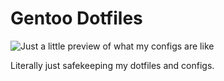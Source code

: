# Gentoo Dotfiles

<img src="preview.png" alt="Just a little preview of what my configs are like">

Literally just safekeeping my dotfiles and configs.
